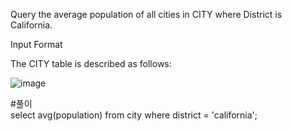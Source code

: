 Query the average population of all cities in CITY where District is California.

Input Format

The CITY table is described as follows:

![image](https://user-images.githubusercontent.com/38153316/158550203-62ea7133-be41-42cb-8f38-b224b5e0a8f7.png)

#풀이  
select avg(population) from city where district = 'california';
